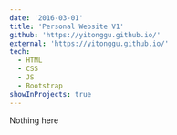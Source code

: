 ```yaml
---
date: '2016-03-01'
title: 'Personal Website V1'
github: 'https://yitonggu.github.io/'
external: 'https://yitonggu.github.io/'
tech:
  - HTML
  - CSS
  - JS
  - Bootstrap
showInProjects: true
---
```


Nothing here
